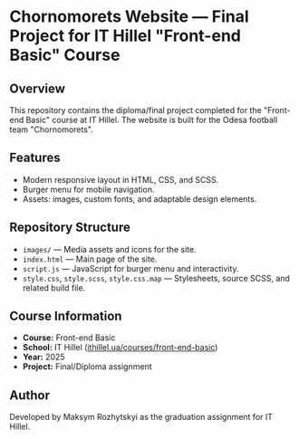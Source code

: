 # Chornomorets Website — Final Project for IT Hillel "Front-end Basic" Course

## Overview
This repository contains the diploma/final project completed for the "Front-end Basic" course at IT Hillel. The website is built for the Odesa football team "Chornomorets".

## Features
- Modern responsive layout in HTML, CSS, and SCSS.
- Burger menu for mobile navigation.
- Assets: images, custom fonts, and adaptable design elements.

## Repository Structure
- `images/` — Media assets and icons for the site.
- `index.html` — Main page of the site.
- `script.js` — JavaScript for burger menu and interactivity.
- `style.css`, `style.scss`, `style.css.map` — Stylesheets, source SCSS, and related build file.

## Course Information
- **Course:** Front-end Basic
- **School:** IT Hillel ([ithillel.ua/courses/front-end-basic](https://ithillel.ua/ru/courses/front-end-basic))
- **Year:** 2025
- **Project:** Final/Diploma assignment

## Author
Developed by Maksym Rozhytskyi as the graduation assignment for IT Hillel.
